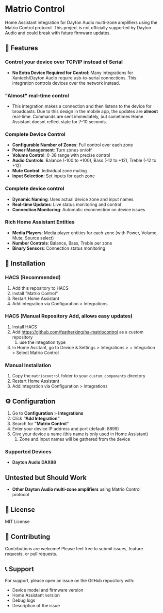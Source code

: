 # Matrio Control

Home Assistant integration for Dayton Audio multi-zone amplifiers using the Matrio Control protocol. This project is not officially supported by Dayton Audio and could break with future firmware updates.

## 🎵 Features

### **Control your device over TCP/IP instead of Serial**
- **No Extra Device Required for Control**: Many integrations for Xantech/Dayton Audio require usb-to-serial connections. This integration controls devices over the network instead.

### **"Almost" real-time control**
- This integration makes a connection and then listens to the device for broadcasts. Due to this design in the mobile app, the updates are **almost** real-time. Commands are sent immediately, but sometimes Home Assistant doesnt reflect state for 7-10 seconds.

### **Complete Device Control**
- **Configurable Number of Zones**: Full control over each zone
- **Power Management**: Turn zones on/off
- **Volume Control**: 0-38 range with precise control
- **Audio Controls**: Balance (-100 to +100), Bass (-12 to +12), Treble (-12 to +12)
- **Mute Control**: Individual zone muting
- **Input Selection**: Set inputs for each zone

### **Complete device control**
- **Dynamic Naming**: Uses actual device zone and input names
- **Real-time Updates**: Live status monitoring and control
- **Connection Monitoring**: Automatic reconnection on device issues

### **Rich Home Assistant Entities**
- **Media Players**: Media player entities for each zone (with Power, Volume, Mute, Source select)
- **Number Controls**: Balance, Bass, Treble per zone
- **Binary Sensors**: Connection status monitoring

## 🚀 Installation

### HACS (Recommended)

1. Add this repository to HACS
2. Install "Matrio Control"
3. Restart Home Assistant
4. Add integration via Configuration > Integrations

### HACS (Manual Repository Add, allows easy updates)

1. Install HACS
2. Add https://github.com/featherking/ha-matriocontrol as a custom repository
    1. use the Integation type
3. In Home Assitant, go to Device & Settings > Integrations > + Integration > Select Matrio Control

### Manual Installation

1. Copy the `matriocontrol` folder to your `custom_components` directory
2. Restart Home Assistant
3. Add integration via Configuration > Integrations

## ⚙️ Configuration

1. Go to **Configuration** > **Integrations**
2. Click **"Add Integration"**
3. Search for **"Matrio Control"**
4. Enter your device IP address and port (default: 8899)
5. Give your device a name (this name is only used in Home Assistant)
    1. Zone and Input names will be gathered from the device

### Supported Devices
- **Dayton Audio DAX88**

## Untested but Should Work
- **Other Dayton Audio multi-zone amplifiers** using Matrio Control protocol

## 📄 License

MIT License

## 🤝 Contributing

Contributions are welcome! Please feel free to submit issues, feature requests, or pull requests.

## 📞 Support

For support, please open an issue on the GitHub repository with:
- Device model and firmware version
- Home Assistant version
- Debug logs
- Description of the issue
